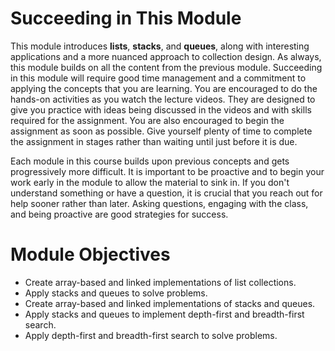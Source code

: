 # Succeeding in This Module

This module introduces **lists**, **stacks**, and **queues**, along with
interesting applications and a more nuanced approach to collection design. As
always, this module builds on all the content from the previous module.
Succeeding in this module will require good time management and a commitment
to applying the concepts that you are learning. You are encouraged to do the
hands-on activities as you watch the lecture videos. They are designed to give
you practice with ideas being discussed in the videos and with skills required
for the assignment. You are also encouraged to begin the assignment as soon as
possible. Give yourself plenty of time to complete the assignment in stages
rather than waiting until just before it is due.

Each module in this course builds upon previous concepts and gets
progressively more difficult. It is important to be proactive and to begin
your work early in the module to allow the material to sink in. If you don't
understand something or have a question, it is crucial that you reach out for
help sooner rather than later. Asking questions, engaging with the class, and
being proactive are good strategies for success.


# Module Objectives

- Create array-based and linked implementations of list collections.
- Apply stacks and queues to solve problems.
- Create array-based and linked implementations of stacks and queues.
- Apply stacks and queues to implement depth-first and breadth-first search.
- Apply depth-first and breadth-first search to solve problems.

